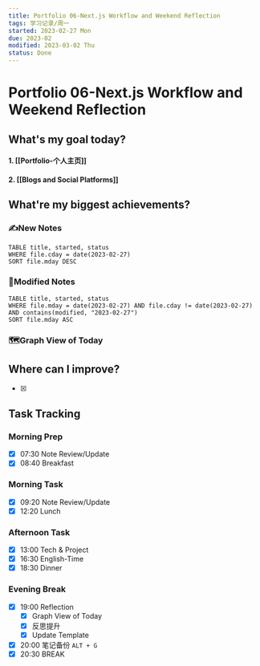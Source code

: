 ```yaml
---
title: Portfolio 06-Next.js Workflow and Weekend Reflection
tags: 学习记录/周一
started: 2023-02-27 Mon
due: 2023-02
modified: 2023-03-02 Thu
status: Done
---
```

# Portfolio 06-Next.js Workflow and Weekend Reflection
## What's my goal today?
#### 1. [[Portfolio-个人主页]]
#### 2. [[Blogs and Social Platforms]]
## What're my biggest achievements?
### ✍️New Notes

```dataview
TABLE title, started, status
WHERE file.cday = date(2023-02-27)
SORT file.mday DESC
```

### 📝Modified Notes

```dataview
TABLE title, started, status
WHERE file.mday = date(2023-02-27) AND file.cday != date(2023-02-27) AND contains(modified, "2023-02-27")
SORT file.mday ASC
```

### 🗺️Graph View of Today

## Where can I improve?
- [x] 
## Task Tracking
### Morning Prep
- [x] 07:30 Note Review/Update
- [x] 08:40 Breakfast
### Morning Task
- [x] 09:20 Note Review/Update
- [x] 12:20 Lunch
### Afternoon Task
- [x] 13:00 Tech & Project
- [x] 16:30 English-Time
- [x] 18:30 Dinner
### Evening Break
- [x] 19:00 Reflection
	- [x] Graph View of Today
	- [x] 反思提升
	- [x] Update Template 
- [x] 20:00 笔记备份 `ALT + G`
- [x] 20:30 BREAK